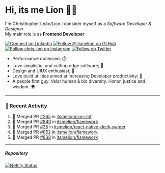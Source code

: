 # Hi, its me Lion 👋🦁

I'm Christhopher Leão/Lion
I consider myself as a _Software Developer & Designer_.<br/>My main role is as <b>Frontend Developer</b>
<br />

[![Connect on LinkedIn](https://img.shields.io/badge/--linkedin?label=LinkedIn&logo=LinkedIn&style=social)](https://www.linkedin.com/in/chrislion)
[![Follow @itsmelion on GitHub](https://img.shields.io/github/followers/itsmelion?label=follow%20%40itsmeLion&style=social)](https://github.com/itsmelion)
[![Follow chris.lion on Instagram](https://img.shields.io/badge/--instagram?label=@chris.lion&logo=Instagram&style=social)](https://instagram.com/chris.lion)
[![Follow on Twitter](https://img.shields.io/badge/--twitter?label=@ChrisLion_me&logo=Twitter&style=social)](https://twitter.com/chrislion_me)

- Performance obsessed; ⏱️
- Love simplistic, and cutting edge software; 📆
- Design and UIUX enthusiast; 🎨
- Love build utilities aimed at increasing Developer productivity; 🧰
- A people first guy. Valor human & bio diversity. Honor, justice and wisdom. 🌍

---
### 📰 Recent Activity

<!--START_SECTION:activity-->
1. 🎉 Merged PR [#265](https://github.com/itsmelion/lion-lint/pull/265) in [itsmelion/lion-lint](https://github.com/itsmelion/lion-lint)
2. 🎉 Merged PR [#840](https://github.com/itsmelion/flamework/pull/840) in [itsmelion/flamework](https://github.com/itsmelion/flamework)
3. 🎉 Merged PR [#35](https://github.com/itsmelion/react-native-deck-swiper/pull/35) in [itsmelion/react-native-deck-swiper](https://github.com/itsmelion/react-native-deck-swiper)
4. 🎉 Merged PR [#852](https://github.com/itsmelion/flamework/pull/852) in [itsmelion/flamework](https://github.com/itsmelion/flamework)
5. 🎉 Merged PR [#838](https://github.com/itsmelion/flamework/pull/838) in [itsmelion/flamework](https://github.com/itsmelion/flamework)
<!--END_SECTION:activity-->

___

##### Repository
[![Netlify Status](https://api.netlify.com/api/v1/badges/9e2e6136-1ab9-42fc-8d4e-188512d5d841/deploy-status)](https://app.netlify.com/sites/lion-portfolio/deploys)
